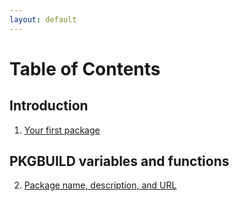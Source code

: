 ```yaml
---
layout: default
---
```


# Table of Contents

## Introduction
1. [Your first package](first_package.md)

## PKGBUILD variables and functions
2. [Package name, description, and URL](package_description.md)